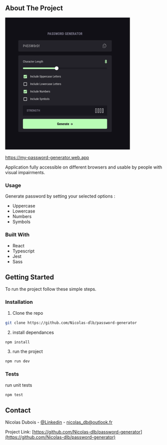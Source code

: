 <!-- ABOUT THE PROJECT -->

## About The Project

<a href="https://my-password-generator.web.app" markdown="1">
<img src="./src/assets/preview.png" alt=“preview” width="400px" >
</a>

https://my-password-generator.web.app

Application fully accessible on different browsers and usable by people with visual impairments.

### Usage

Generate password by setting your selected options :

- Uppercase
- Lowercase
- Numbers
- Symbols

### Built With

- React
- Typescript
- Jest
- Sass

<!-- GETTING STARTED -->

## Getting Started

To run the project follow these simple steps.

### Installation

1. Clone the repo

```sh
git clone https://github.com/Nicolas-dlb/password-generator
```

2. install dependances

```sh
npm install
```

3. run the project

```sh
npm run dev
```

### Tests

run unit tests

```sh
npm test
```

<!-- CONTACT -->

## Contact

Nicolas Dubois - [@Linkedin](https://www.linkedin.com/in/nicolasdlb) - nicolas_db@outlook.fr

Project Link: [https://github.com/Nicolas-dlb/password-generator](https://github.com/Nicolas-dlb/password-generator)

<!-- MARKDOWN LINKS & IMAGES -->
<!-- https://www.markdownguide.org/basic-syntax/#reference-style-links -->

[linkedin-url]: https://www.linkedin.com/in/nicolasdlb
[preview]: ./src/assets/preview.png
